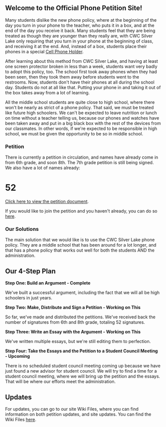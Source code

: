 ## Welcome to the Official Phone Petition Site!

Many students dislike the new phone policy, where at the beginning of the day you turn in your phone to the teacher, who puts it in a box, and at the end of the day you receive it back. Many students feel that they are being treated as though they are younger than they really are, with CWC Silver Lake only requiring that you turn in your phone at the beginning of class, and receiving it at the end. And, instead of a box, students place their phones in a special [Cell Phone Holder](https://www.amazon.com/Numbered-Classroom-Calculator-Hanging-Organizer/dp/B01EX0IZ0Y).

After learning about this method from CWC Silver Lake, and having at least one screen protector broken in less than a week, students want very badly to adopt this policy, too. The school first took away phones when they had been seen, then they took them away before students went to the restrooms. Now, students don't have their phones at all during the school day. Students do not at all like that. Putting your phone in and taking it out of the box takes away from a lot of learning.

All the middle school students are quite close to high school, where there won't be nearly as strict of a phone policy. That said, we must be treated like future high schoolers. We can't be expected to leave nutrition or lunch on time without a teacher telling us, because our phones and watches have been taken away and put in a big black box with the rest of the devices from our classmates. In other words, if we're expected to be responsible in high school, we must be given the opportunity to be so in middle school.

### Petition

There is currently a petition in circulation, and names have already come in from 6th grade, and soon 8th. The 7th grade petition is still being signed. We also have a lot of names already:
# 52
[Click here to view the petition document](https://drive.google.com/file/d/15MLscMJEdBkjq5OY8gjFgSzsG-gyLKxK/view?usp=sharing).

If you would like to join the petition and you haven't already, you can do so [here](https://forms.gle/J9yysP7t8qumxwY7A).

### Our Solutions

The main solution that we would like is to use the CWC Silver Lake phone policy. They are a middle school that has been around for a lot longer, and that has a phone policy that works out well for both the students AND the administration.

## Our 4-Step Plan

**Step One: Build an Argument - Complete**

We've built a successful argument, including the fact that we will all be high schoolers in just years.

**Step Two: Make, Distribute and Sign a Petition - Working on This**

So far, we've made and distributed the petitions.  We've received back the number of signatures from 6th and 8th grade, totaling 52 signatures.

**Step Three: Write an Essay with the Argument - Working on This**

We've written multiple essays, but we're still editing them to perfection.

**Step Four: Take the Essays and the Petition to a Student Council Meeting - Upcoming**

There is no scheduled student council meeting coming up because we have just found a new advisor for student council.  We will try to find a time for a student council meeting, where we will bring up the petition and the essays.  That will be where our efforts meet the administration.

## Updates

For updates, you can go to our site Wiki Files, where you can find information on both petition updates, and site updates.  You can find the Wiki Files [here](https://github.com/Gantzos/Phone-Petition/wiki).
